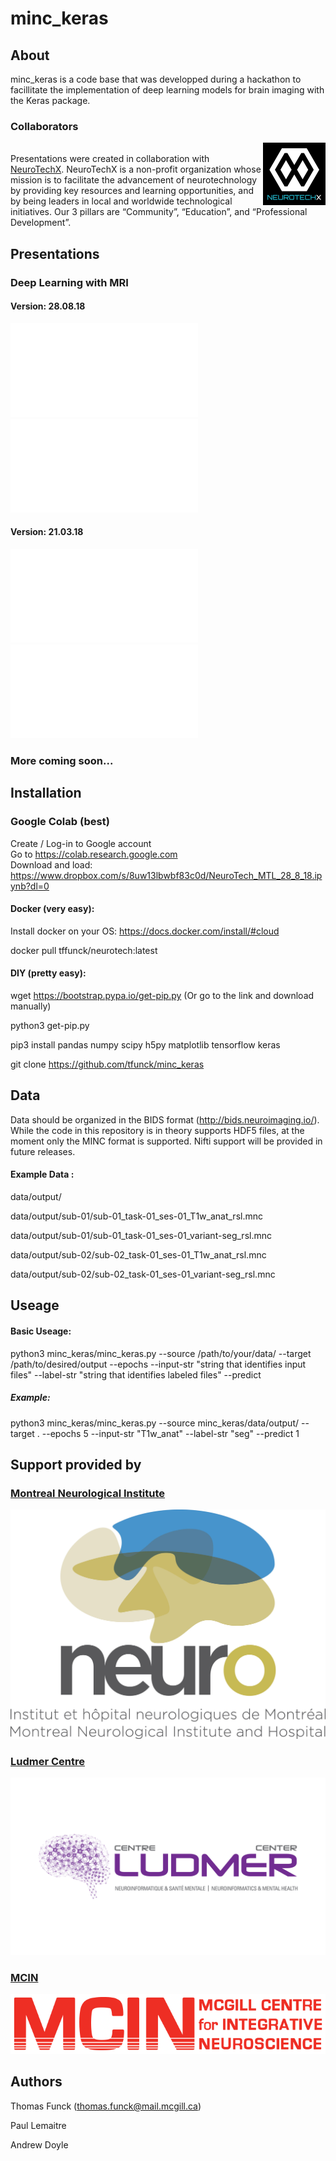 # minc_keras
## About
minc_keras is a code base that was developped during a hackathon to facillitate the implementation of deep learning models for brain imaging with the Keras package.


### Collaborators
<img src=sponsors/neurotechx.png align="right" alt=neurotechx width=100>\
Presentations were created in collaboration with [NeuroTechX](https://neurotechx.com/). NeuroTechX is a non-profit organization whose mission is to facilitate the advancement of neurotechnology by providing key resources and learning opportunities, and by being leaders in local and worldwide technological initiatives. Our 3 pillars are “Community”, “Education”, and “Professional Development”.


## Presentations

### Deep Learning with MRI
#### Version: 28.08.18
![NeurotechMTL -- Deep Learning with MRI (Part 1 & 4) (28.8.18)](./presentations/neurotechmtl_28.8.18_deep_learning_with_mri.pdf) \
![NeurotechMTL -- Intro to ML (Part 2) (28.8.18)](./presentations/neurotechmtl_28.8.18_suarez_intro_to_ml.pdf)

#### Version: 21.03.18

![NeurotechMTL -- Deep Learning with MRI (21.3.18)](./presentations/neurotechmtl_21.3.18_deep_learning_with_mri.pdf) \
![NeurotechMTL -- Intro to ML (21.3.18)](./presentations/IntroML.pdf)

### More coming soon...

## Installation

### Google Colab (best)

Create / Log-in to Google account \
Go to https://colab.research.google.com \
Download and load: https://www.dropbox.com/s/8uw13lbwbf83c0d/NeuroTech_MTL_28_8_18.ipynb?dl=0

#### Docker (very easy):

Install docker on your OS: https://docs.docker.com/install/#cloud

docker pull tffunck/neurotech:latest

#### DIY (pretty easy):
wget https://bootstrap.pypa.io/get-pip.py (Or go to the link and download manually)

python3 get-pip.py

pip3 install   pandas numpy scipy h5py matplotlib tensorflow keras

git clone https://github.com/tfunck/minc_keras

## Data

Data should be organized in the BIDS format (http://bids.neuroimaging.io/). While the code in this repository is in theory supports HDF5 files, at the moment only the MINC format is supported. Nifti support will be provided in future releases. 

#### Example Data :

data/output/

data/output/sub-01/sub-01_task-01_ses-01_T1w_anat_rsl.mnc

data/output/sub-01/sub-01_task-01_ses-01_variant-seg_rsl.mnc

data/output/sub-02/sub-02_task-01_ses-01_T1w_anat_rsl.mnc

data/output/sub-02/sub-02_task-01_ses-01_variant-seg_rsl.mnc


## Useage

#### Basic Useage:

python3 minc_keras/minc_keras.py --source /path/to/your/data/ --target /path/to/desired/output --epochs <number of epochs>  --input-str "string that identifies input files" --label-str "string that identifies labeled files" --predict <list of which subjects in test set> 

##### Example:
python3 minc_keras/minc_keras.py --source minc_keras/data/output/ --target . --epochs 5 --input-str "T1w_anat" --label-str "seg" --predict 1 

## Support provided by

### [Montreal Neurological Institute](https://www.mcgill.ca/neuro/)

![MNI](sponsors/mni.jpg)

### [Ludmer Centre](http://ludmercentre.ca/)
![Ludmer](sponsors/ludmer.png)

### [MCIN](https://mcin-cnim.ca/)
![MCIN](sponsors/mcin.png)

## Authors
Thomas Funck (thomas.funck@mail.mcgill.ca)

Paul Lemaitre

Andrew Doyle

